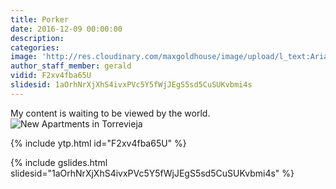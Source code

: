 ```yaml
---
title: Porker
date: 2016-12-09 00:00:00
description:
categories:
image: 'http://res.cloudinary.com/maxgoldhouse/image/upload/l_text:Arial_70_bold:M%20A%20X%20G%20O%20L%20D%20H%20O%20U%20S%20E,co_rgb:FFFFFF20/w_800/v1480691751/1a_kiow05.jpg'
author_staff_member: gerald
vidid: F2xv4fba65U
slidesid: 1aOrhNrXjXhS4ivxPVc5Y5fWjJEgS5sd5CuSUKvbmi4s
---
```



My content is waiting to be viewed by the world. ![New Apartments in Torrevieja](https://lh3.googleusercontent.com/JzijElPqubRAmVd6mYjzVgnroVnIG5rNr8KpjwgzTF3eBRHyYq2Tu64oIQXZsSSi7AKk4enL4SGHcUE=s800-e30-v2)

{% include ytp.html id="F2xv4fba65U" %}

{% include gslides.html slidesid="1aOrhNrXjXhS4ivxPVc5Y5fWjJEgS5sd5CuSUKvbmi4s" %}